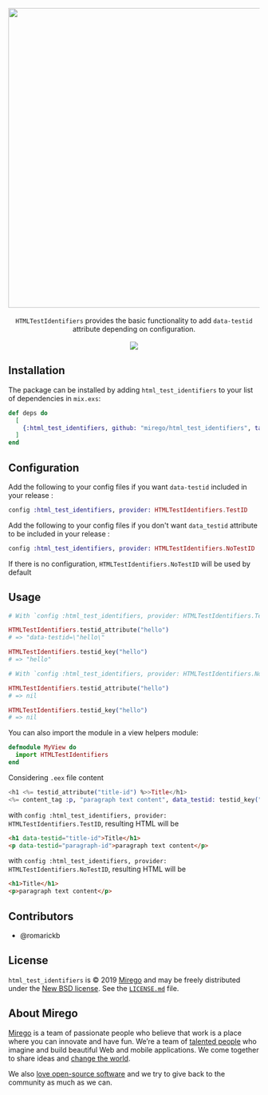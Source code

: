 <p align="center">
  <img src="https://user-images.githubusercontent.com/11348/73123813-10d59880-3f62-11ea-87b5-74fe7138f85c.png" width="600" />
  <br /><br />
  <code>HTMLTestIdentifiers</code> provides the basic functionality to add <code>data-testid</code><br /> attribute depending on configuration.
  <br /><br />
  <a href="https://github.com/mirego/html_test_identifiers/actions"><img src="https://github.com/mirego/html_test_identifiers/workflows/CI/badge.svg?branch%3Amaster" /></a>
</p>

## Installation

The package can be installed by adding `html_test_identifiers` to your list of dependencies in `mix.exs`:

```elixir
def deps do
  [
    {:html_test_identifiers, github: "mirego/html_test_identifiers", tag: "v0.1.1"}
  ]
end
```

## Configuration

Add the following to your config files if you want `data-testid` included in your release :

```elixir
config :html_test_identifiers, provider: HTMLTestIdentifiers.TestID
```

Add the following to your config files if you don't want `data_testid` attribute to be included in your release :

```elixir
config :html_test_identifiers, provider: HTMLTestIdentifiers.NoTestID
```

If there is no configuration, `HTMLTestIdentifiers.NoTestID` will be used by default

## Usage

```elixir
# With `config :html_test_identifiers, provider: HTMLTestIdentifiers.TestID`

HTMLTestIdentifiers.testid_attribute("hello")
# => "data-testid=\"hello\"

HTMLTestIdentifiers.testid_key("hello")
# => "hello"

# With `config :html_test_identifiers, provider: HTMLTestIdentifiers.NoTestID`

HTMLTestIdentifiers.testid_attribute("hello")
# => nil

HTMLTestIdentifiers.testid_key("hello")
# => nil
```

You can also import the module in a view helpers module:

```elixir
defmodule MyView do
  import HTMLTestIdentifiers
end
```

Considering `.eex` file content

```elixir
<h1 <%= testid_attribute("title-id") %>>Title</h1>
<%= content_tag :p, "paragraph text content", data_testid: testid_key("paragraph-id") %>
```

with `config :html_test_identifiers, provider: HTMLTestIdentifiers.TestID`, resulting HTML will be

```html
<h1 data-testid="title-id">Title</h1>
<p data-testid="paragraph-id">paragraph text content</p>
```

with `config :html_test_identifiers, provider: HTMLTestIdentifiers.NoTestID`, resulting HTML will be

```html
<h1>Title</h1>
<p>paragraph text content</p>
```

## Contributors

- @romarickb

## License

`html_test_identifiers` is © 2019 [Mirego](https://www.mirego.com) and may be freely distributed under the [New BSD license](http://opensource.org/licenses/BSD-3-Clause). See the [`LICENSE.md`](https://github.com/mirego/html_test_identifiers/blob/master/LICENSE.md) file.

## About Mirego

[Mirego](https://www.mirego.com) is a team of passionate people who believe that work is a place where you can innovate and have fun. We’re a team of [talented people](https://life.mirego.com) who imagine and build beautiful Web and mobile applications. We come together to share ideas and [change the world](http://www.mirego.org).

We also [love open-source software](https://open.mirego.com) and we try to give back to the community as much as we can.
